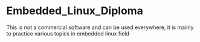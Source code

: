 # Embedded_Linux_Diploma
This is not a commercial software and can be used everywhere, it is mainly to practice various topics in embedded linux field 

